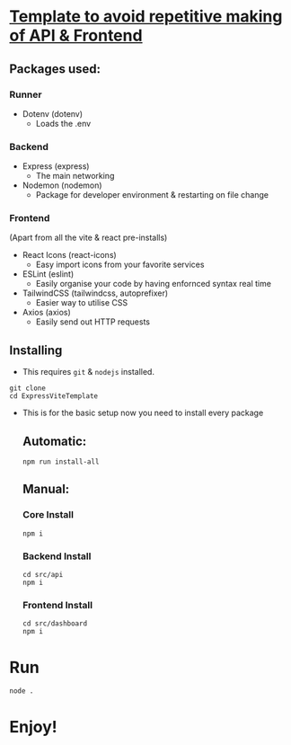 # [Template to avoid repetitive making of API & Frontend](https://github.com/Subie1/ExpressViteTemplate)
## Packages used:
### Runner
- Dotenv (dotenv)
    - Loads the .env

### Backend
- Express (express)
    - The main networking
- Nodemon (nodemon)
    - Package for developer environment & restarting on file change

### Frontend
(Apart from all the vite & react pre-installs)
- React Icons (react-icons)
    - Easy import icons from your favorite services
- ESLint (eslint)
    - Easily organise your code by having enfornced syntax real time
- TailwindCSS (tailwindcss, autoprefixer)
    - Easier way to utilise CSS
- Axios (axios)
    - Easily send out HTTP requests

## Installing
- This requires `git` & `nodejs` installed.
```
git clone 
cd ExpressViteTemplate
```

- This is for the basic setup now you need to install every package
    ## Automatic:
    ```
    npm run install-all
    ```

    ## Manual:
    ### Core Install
    ```
    npm i
    ```

    ### Backend Install
    ```
    cd src/api
    npm i
    ```

    ### Frontend Install
    ```
    cd src/dashboard
    npm i
    ```

# Run
```
node .
```

# Enjoy!